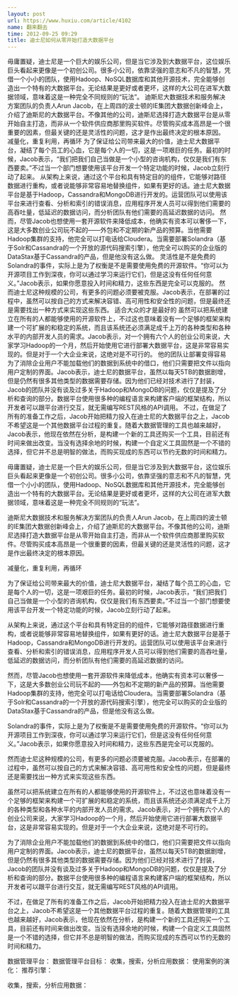 ```yaml
---
layout: post
url: https://www.huxiu.com/article/4102
name: 翻来翻去
time: 2012-09-25 09:29
title: 迪士尼如何从零开始打造大数据平台
---
```

毋庸置疑，迪士尼是一个巨大的娱乐公司，但是当它涉及到大数据平台，这位娱乐巨头看起来更像是一个初创公司。很多小公司，依靠坚强的意志和不凡的智慧，凭借一个小小的团队，使用Hadoop、NoSQL数据库和其他开源技术，完全能够创造出一个特有的大数据平台。无论结果是更好或者更坏，这样的大公司在进军大数据领域，意味着这是一种完全不同规则的“玩法”。 迪斯尼大数据技术和服务解决方案团队的负责人Arun Jacob，在上周四的波士顿的IE集团大数据创新峰会上，介绍了迪斯尼的大数据平台。不像其他的公司，迪斯尼选择打造大数据平台是从零开始自主打造，而非从一个软件供应商那里购买软件。尽管购买成本高昂是一个很重要的因素，但最关键的还是灵活性的问题，这才是作出最终决定的根本原因。 减量化，重复利用，再循环 为了保证给公司带来最大的价值，迪士尼大数据平台，凝结了每个员工的心血，它是每个人的一切，这是一项艰巨的任务。最初的时候，Jacob表示，“我们把我们自己当做是一个小型的咨询机构，仅仅是我们有东西要卖。”不过当一个部门想要使用该平台开发一个特定功能的时候，Jacob立刻行动了起来。 从架构上来说，通过这个平台和具有特定目的的组件，它能够对路径数据进行重构，或者说能够非常容易地替换组件，如果有更好的话。迪士尼大数据平台是基于Hadoop，Cassandra和MongoDB进行开发的。运营团队可以使用该平台来进行查看、分析和索引的错误消息，应用程序开发人员可以得到他们需要的高吞吐量，低延迟的数据访问，而分析团队有他们需要的高延迟数据的访问。 然而，尽管Jacob也想使用一套开源软件来降低成本，他确实有资本可以奢侈一下，这是大多数创业公司玩不起的——外包和不定期的新产品的预算。当他需要Hadoop集群的支持，他完全可以打电话给Cloudera。当需要部署Solandra（基于Solr和Cassandra的一个开放的源代码搜索引擎），他完全可以购买的企业版的DataStax基于Cassandra的产品，但是他没有这么做。 灵活性是不是免费的 Solandra的事件，实际上是为了权衡是不是需要使用免费的开源软件。“你可以为开源项目工作到深夜，你可以通过学习来运行它们，但是这没有任何任何意义。”Jacob表示，如果你愿意投入时间和精力，这些东西是完全可以克服的。 然而迪士尼这种规模的公司，有更多的问题必须要被克服。Jacob表示，在部署的过程中，虽然可以按自己的方式来解决容错、高可用性和安全性的问题，但是最终还是需要找出一种方式来实现这些东西。 适合大众的才是最好的 虽然可以把系统建立在所有的人都能够使用的开源软件上，不过这也意味着没有一个足够的框架来构建一个可扩展的和稳定的系统，而且该系统还必须满足成千上万的各种类型和各种水平的内部开发人员的需求。Jacob表示，对一个拥有六个人的创业公司来说，大家学习Hadoop的一个月，然后开始使用它进行部署大数据平台，这是非常容易实现的。但是对于一个大企业来说，这绝对是不可行的。 他的团队让部署变得容易 为了消除企业用户不能加载他们的数据到系统中的借口，他们只需要把文件以指向用户定制的界面。Jacob表示，迪士尼的数据平台，虽然以每天5TB的数据剧增，但是仍然有很多其他类型的数据需要存储。因为他们已经对技术进行了封装，Jacob的团队并没有谈及过多关于Hadoop和MongoDB的问题，仅仅是提及了分析和查询的部分。数据平台使用很多种的编程语言来构建客户端的框架结构，所以开发者可以跟平台进行交互，就无需编写REST风格的API调用。 不过，在做足了所有的准备工作之后，Jacob开始把精力投入在迪士尼的大数据平台之上，Jacob不希望这是一个其他数据平台过程的重复。随着大数据管理的工具也越来越好，Jacob表示，他现在依然在分析，是构建一个新的工具还购买一个工具，目前还有时间来做出改变。当没有选择余地的时候，构建一个自定义工具固然是一个不错的选择，但它并不总是明智的做法，而购买现成的东西可以节约无数的时间和精力。

毋庸置疑，迪士尼是一个巨大的娱乐公司，但是当它涉及到大数据平台，这位娱乐巨头看起来更像是一个初创公司。很多小公司，依靠坚强的意志和不凡的智慧，凭借一个小小的团队，使用Hadoop、NoSQL数据库和其他开源技术，完全能够创造出一个特有的大数据平台。无论结果是更好或者更坏，这样的大公司在进军大数据领域，意味着这是一种完全不同规则的“玩法”。

迪斯尼大数据技术和服务解决方案团队的负责人Arun Jacob，在上周四的波士顿的IE集团大数据创新峰会上，介绍了迪斯尼的大数据平台。不像其他的公司，迪斯尼选择打造大数据平台是从零开始自主打造，而非从一个软件供应商那里购买软件。尽管购买成本高昂是一个很重要的因素，但最关键的还是灵活性的问题，这才是作出最终决定的根本原因。

减量化，重复利用，再循环

为了保证给公司带来最大的价值，迪士尼大数据平台，凝结了每个员工的心血，它是每个人的一切，这是一项艰巨的任务。最初的时候，Jacob表示，“我们把我们自己当做是一个小型的咨询机构，仅仅是我们有东西要卖。”不过当一个部门想要使用该平台开发一个特定功能的时候，Jacob立刻行动了起来。

从架构上来说，通过这个平台和具有特定目的的组件，它能够对路径数据进行重构，或者说能够非常容易地替换组件，如果有更好的话。迪士尼大数据平台是基于Hadoop，Cassandra和MongoDB进行开发的。运营团队可以使用该平台来进行查看、分析和索引的错误消息，应用程序开发人员可以得到他们需要的高吞吐量，低延迟的数据访问，而分析团队有他们需要的高延迟数据的访问。

然而，尽管Jacob也想使用一套开源软件来降低成本，他确实有资本可以奢侈一下，这是大多数创业公司玩不起的——外包和不定期的新产品的预算。当他需要Hadoop集群的支持，他完全可以打电话给Cloudera。当需要部署Solandra（基于Solr和Cassandra的一个开放的源代码搜索引擎），他完全可以购买的企业版的DataStax基于Cassandra的产品，但是他没有这么做。

Solandra的事件，实际上是为了权衡是不是需要使用免费的开源软件。“你可以为开源项目工作到深夜，你可以通过学习来运行它们，但是这没有任何任何意义。”Jacob表示，如果你愿意投入时间和精力，这些东西是完全可以克服的。

然而迪士尼这种规模的公司，有更多的问题必须要被克服。Jacob表示，在部署的过程中，虽然可以按自己的方式来解决容错、高可用性和安全性的问题，但是最终还是需要找出一种方式来实现这些东西。

虽然可以把系统建立在所有的人都能够使用的开源软件上，不过这也意味着没有一个足够的框架来构建一个可扩展的和稳定的系统，而且该系统还必须满足成千上万的各种类型和各种水平的内部开发人员的需求。Jacob表示，对一个拥有六个人的创业公司来说，大家学习Hadoop的一个月，然后开始使用它进行部署大数据平台，这是非常容易实现的。但是对于一个大企业来说，这绝对是不可行的。

为了消除企业用户不能加载他们的数据到系统中的借口，他们只需要把文件以指向用户定制的界面。Jacob表示，迪士尼的数据平台，虽然以每天5TB的数据剧增，但是仍然有很多其他类型的数据需要存储。因为他们已经对技术进行了封装，Jacob的团队并没有谈及过多关于Hadoop和MongoDB的问题，仅仅是提及了分析和查询的部分。数据平台使用很多种的编程语言来构建客户端的框架结构，所以开发者可以跟平台进行交互，就无需编写REST风格的API调用。

不过，在做足了所有的准备工作之后，Jacob开始把精力投入在迪士尼的大数据平台之上，Jacob不希望这是一个其他数据平台过程的重复。随着大数据管理的工具也越来越好，Jacob表示，他现在依然在分析，是构建一个新的工具还购买一个工具，目前还有时间来做出改变。当没有选择余地的时候，构建一个自定义工具固然是一个不错的选择，但它并不总是明智的做法，而购买现成的东西可以节约无数的时间和精力。

数据管理平台： 数据管理平台目标： 收集，搜索，分析应用数据： 使用案例的演化： 推荐引擎：

收集，搜索，分析应用数据：

